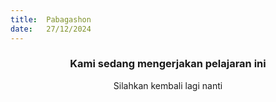 ```yaml
---
title:  Pabagashon
date:   27/12/2024
---
```


### <center>Kami sedang mengerjakan pelajaran ini</center>
<center>Silahkan kembali lagi nanti</center>